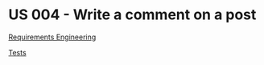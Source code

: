# US 004 - Write a comment on a post

[Requirements Engineering](01.requirements-engineering/readme.md)

[Tests](02.tests/readme.md)
